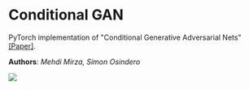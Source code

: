 # Conditional GAN

PyTorch implementation of "Conditional Generative Adversarial Nets" [[Paper]](https://arxiv.org/abs/1411.1784).

**Authors**: _Mehdi Mirza, Simon Osindero_

![](https://github.com/gsolvit/Paper-PyTorch/blob/master/GAN/Conditional%20GAN/assets/1.png)